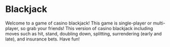 # Blackjack

Welcome to a game of casino blackjack! This game is single-player or multi-player, so grab your friends! This version of casino blackjack including moves such as hit, stand, doubling down, splitting, surrendering (early and late), and insurance bets. Have fun!
